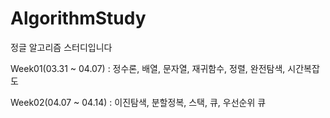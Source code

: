 # AlgorithmStudy

정글 알고리즘 스터디입니다

Week01(03.31 ~ 04.07) : 정수론, 배열, 문자열, 재귀함수, 정렬, 완전탐색, 시간복잡도

Week02(04.07 ~ 04.14) : 이진탐색, 분할정복, 스택, 큐, 우선순위 큐
